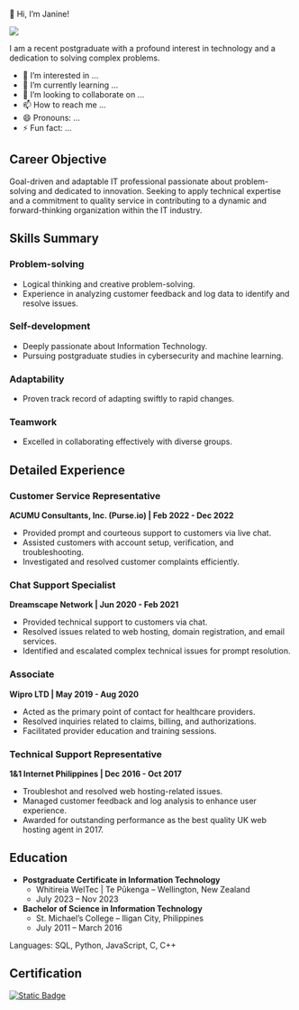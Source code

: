 👋 Hi, I’m Janine!
>
  <a href="https://www.linkedin.com/in/janine-enriquez-7a3416175"><img src="https://img.shields.io/badge/-LinkedIn-0072b1?&style=for-the-badge&logo=linkedin&logoColor=white" /></a>


I am a recent postgraduate with a profound interest in technology and a dedication to solving complex problems.

- 👀 I’m interested in ...
- 🌱 I’m currently learning ...
- 💞️ I’m looking to collaborate on ...
- 📫 How to reach me ...
- 😄 Pronouns: ...
- ⚡ Fun fact: ...

## Career Objective
Goal-driven and adaptable IT professional passionate about problem-solving and dedicated to innovation. Seeking to apply technical expertise and a commitment to quality service in contributing to a dynamic and forward-thinking organization within the IT industry.

## Skills Summary

### Problem-solving
- Logical thinking and creative problem-solving.
- Experience in analyzing customer feedback and log data to identify and resolve issues.

### Self-development
- Deeply passionate about Information Technology.
- Pursuing postgraduate studies in cybersecurity and machine learning.

### Adaptability
- Proven track record of adapting swiftly to rapid changes.

### Teamwork
- Excelled in collaborating effectively with diverse groups.

## Detailed Experience

### Customer Service Representative
**ACUMU Consultants, Inc. (Purse.io) | Feb 2022 - Dec 2022**
- Provided prompt and courteous support to customers via live chat.
- Assisted customers with account setup, verification, and troubleshooting.
- Investigated and resolved customer complaints efficiently.

### Chat Support Specialist
**Dreamscape Network | Jun 2020 - Feb 2021**
- Provided technical support to customers via chat.
- Resolved issues related to web hosting, domain registration, and email services.
- Identified and escalated complex technical issues for prompt resolution.

### Associate
**Wipro LTD | May 2019 - Aug 2020**
- Acted as the primary point of contact for healthcare providers.
- Resolved inquiries related to claims, billing, and authorizations.
- Facilitated provider education and training sessions.

### Technical Support Representative
**1&1 Internet Philippines | Dec 2016 - Oct 2017**
- Troubleshot and resolved web hosting-related issues.
- Managed customer feedback and log analysis to enhance user experience.
- Awarded for outstanding performance as the best quality UK web hosting agent in 2017.

## Education

- **Postgraduate Certificate in Information Technology**
  - Whitireia WelTec | Te Pūkenga – Wellington, New Zealand
  - July 2023 – Nov 2023
- **Bachelor of Science in Information Technology**
  - St. Michael’s College – Iligan City, Philippines
  - July 2011 – March 2016

Languages: SQL, Python, JavaScript, C, C++

## Certification

<a href="https://coursera.org/share/02d4bea183b7c8611a655d26e1c9ba3b"><img alt="Static Badge" src="https://img.shields.io/badge/-google?style=for-the-badge&logo=google&logoColor=white&label=coursera&labelColor=blue&color=blue&link=https%3A%2F%2Fcoursera.org%2Fshare%2F02d4bea183b7c8611a655d26e1c9ba3b"> </a>

<!---
jenriquez00/jenriquez00 is a ✨ special ✨ repository because its `README.md` (this file) appears on your GitHub profile.
You can click the Preview link to take a look at your changes.
--->
